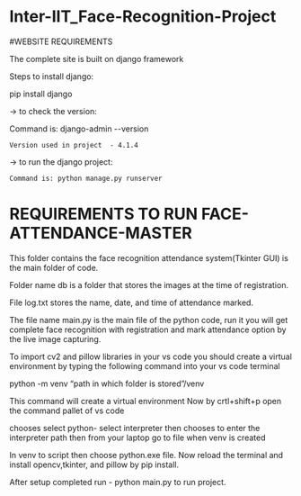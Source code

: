 # Inter-IIT_Face-Recognition-Project
#WEBSITE REQUIREMENTS

The complete site is built on django framework

Steps to install django:

pip install django

 → to check the version: 
 
Command is:  django-admin --version

	Version used in project  - 4.1.4
  
→ to run the django project:

	Command is: python manage.py runserver


# REQUIREMENTS TO RUN FACE-ATTENDANCE-MASTER

This folder contains the face recognition attendance system(Tkinter GUI) is the main folder of code.

Folder name db is a folder that stores the images at the time of registration. 

File log.txt stores the name, date, and time of attendance marked.

The file name main.py is the main file of the python code, run it you will get complete face recognition with registration and mark attendance option by the live image capturing. 

To import cv2 and pillow libraries in your vs code you should create a virtual environment by typing the following command into your vs code terminal

python -m venv “path in which folder is stored”/venv

This command will create a virtual environment Now by crtl+shift+p open the command pallet of vs code

chooses select python- select interpreter then chooses to enter the interpreter path then from your laptop go to file when venv is created 

In venv to script then choose python.exe file. Now reload the terminal and install opencv,tkinter, and pillow by pip install.

After setup completed run - python main.py to run project.
